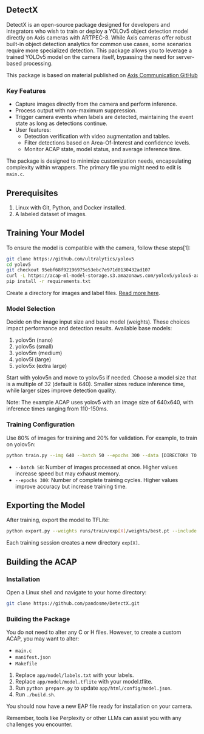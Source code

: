 ## DetectX

DetectX is an open-source package designed for developers and integrators who wish to train or deploy a YOLOv5 object detection model directly on Axis cameras with ARTPEC-8. While Axis cameras offer robust built-in object detection analytics for common use cases, some scenarios require more specialized detection. This package allows you to leverage a trained YOLOv5 model on the camera itself, bypassing the need for server-based processing.

This package is based on material published on [Axis Communication GitHub](https://github.com/AxisCommunications/acap-native-sdk-examples)

### Key Features

- Capture images directly from the camera and perform inference.
- Process output with non-maximum suppression.
- Trigger camera events when labels are detected, maintaining the event state as long as detections continue.
- User features:
  - Detection verification with video augmentation and tables.
  - Filter detections based on Area-Of-Interest and confidence levels.
  - Monitor ACAP state, model status, and average inference time.

The package is designed to minimize customization needs, encapsulating complexity within wrappers. The primary file you might need to edit is `main.c`.

## Prerequisites

1. Linux with Git, Python, and Docker installed.
2. A labeled dataset of images.

## Training Your Model

To ensure the model is compatible with the camera, follow these steps[1]:

```bash
git clone https://github.com/ultralytics/yolov5
cd yolov5
git checkout 95ebf68f92196975e53ebc7e971d0130432ad107
curl -L https://acap-ml-model-storage.s3.amazonaws.com/yolov5/yolov5-axis-A8.patch | git apply
pip install -r requirements.txt
```

Create a directory for images and label files. [Read more here](https://docs.ultralytics.com/yolov5/tutorials/train_custom_data/).

### Model Selection

Decide on the image input size and base model (weights). These choices impact performance and detection results. Available base models:

1. yolov5n (nano)
2. yolov5s (small)
3. yolov5m (medium)
4. yolov5l (large)
5. yolov5x (extra large)

Start with yolov5n and move to yolov5s if needed. Choose a model size that is a multiple of 32 (default is 640). Smaller sizes reduce inference time, while larger sizes improve detection quality.

Note: The example ACAP uses yolov5 with an image size of 640x640, with inference times ranging from 110-150ms.

### Training Configuration

Use 80% of images for training and 20% for validation. For example, to train on yolov5n:

```bash
python train.py --img 640 --batch 50 --epochs 300 --data [DIRECTORY TO YOUR DATASET]/data.yaml --weights yolov5n.pt --cfg yolov5n.yaml
```

- `--batch 50`: Number of images processed at once. Higher values increase speed but may exhaust memory.
- `--epochs 300`: Number of complete training cycles. Higher values improve accuracy but increase training time.

## Exporting the Model

After training, export the model to TFLite:

```bash
python export.py --weights runs/train/exp[X]/weights/best.pt --include tflite --int8 --per-tensor --img-size 640
```

Each training session creates a new directory `exp[X]`.

## Building the ACAP

### Installation

Open a Linux shell and navigate to your home directory:

```bash
git clone https://github.com/pandosme/DetectX.git
```

### Building the Package

You do not need to alter any C or H files. However, to create a custom ACAP, you may want to alter:

- `main.c`
- `manifest.json`
- `Makefile`

1. Replace `app/model/labels.txt` with your labels.
2. Replace `app/model/model.tflite` with your model.tflite.
3. Run `python prepare.py` to update `app/html/config/model.json`.
4. Run `./build.sh`.

You should now have a new EAP file ready for installation on your camera.

Remember, tools like Perplexity or other LLMs can assist you with any challenges you encounter.

